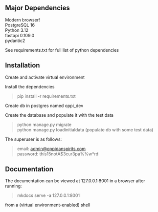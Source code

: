 ## Major Dependencies
Modern browser!  
PostgreSQL 16  
Python 3.12  
fastapi 0.109.0  
pydantic2  

See requirements.txt for full list of python dependencies


## Installation
Create and activate virtual environment  

Install the dependencies
> pip install -r requirements.txt  

Create db in postgres named oppi_dev  

Create the database and populate it with the test data
> python manage.py migrate  
> python manage.py loadinitialdata (populate db with some test data)

The superuser is as follows:
  > email: admin@oppidanspirits.com  
  > password: this15notA$3cur3pa%%w*rd  

## Documentation

The documentation can be viewed at 127.0.0.1:8001 in a browser after running:
>  mkdocs serve -a 127.0.0.1:8001

from a (virtual environment-enabled) shell
